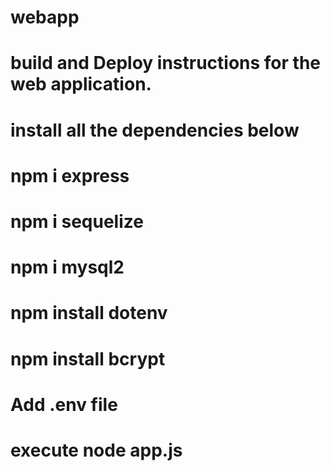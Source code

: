 # webapp

# build and Deploy instructions for the web application.

# install all the dependencies below
# npm i express
# npm i sequelize
# npm i mysql2
# npm install dotenv
# npm install bcrypt

# Add .env file

# execute node app.js

